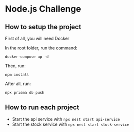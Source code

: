 # Node.js Challenge

## How to setup the project

First of all, you will need Docker

In the root folder, run the command:

```shell
docker-compose up -d
```

Then, run:

```shell
npm install
```

After all, run:

```shell
npx prisma db push
```

## How to run each project

- Start the api service with `npx nest start api-service`
- Start the stock service with `npx nest start stock-service`
